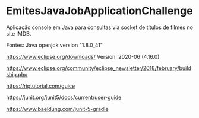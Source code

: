 # EmitesJavaJobApplicationChallenge
Aplicação console em Java para consultas via socket de títulos de filmes no site IMDB.


Fontes: 
Java openjdk version "1.8.0_41"

https://www.eclipse.org/downloads/  Version: 2020-06 (4.16.0)

https://www.eclipse.org/community/eclipse_newsletter/2018/february/buildship.php

https://riptutorial.com/guice

https://junit.org/junit5/docs/current/user-guide

https://www.baeldung.com/junit-5-gradle
